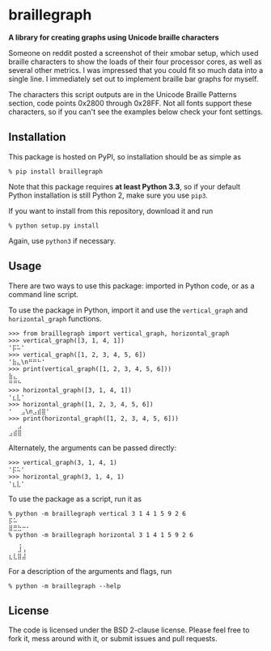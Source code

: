 braillegraph
============

**A library for creating graphs using Unicode braille characters**

Someone on reddit posted a screenshot of their xmobar setup, which used braille characters to show the loads of their four processor cores, as well as several other metrics. I was impressed that you could fit so much data into a single line. I immediately set out to implement braille bar graphs for myself.

The characters this script outputs are in the Unicode Braille Patterns section, code points 0x2800 through 0x28FF. Not all fonts support these characters, so if you can't see the examples below check your font settings.

Installation
------------
This package is hosted on PyPI, so installation should be as simple as

    % pip install braillegraph

Note that this package requires **at least Python 3.3**, so if your default Python installation is still Python 2, make sure you use `pip3`.

If you want to install from this repository, download it and run

    % python setup.py install

Again, use `python3` if necessary.

Usage
-----

There are two ways to use this package: imported in Python code, or as a command line script.

To use the package in Python, import it and use the `vertical_graph` and `horizontal_graph` functions.

    >>> from braillegraph import vertical_graph, horizontal_graph
    >>> vertical_graph([3, 1, 4, 1])
    '⡯⠥'
    >>> vertical_graph([1, 2, 3, 4, 5, 6])
    '⣷⣄\n⠛⠛⠓'
    >>> print(vertical_graph([1, 2, 3, 4, 5, 6]))
    ⣷⣄
    ⠛⠛⠓
    >>> horizontal_graph([3, 1, 4, 1])
    '⣆⣇'
    >>> horizontal_graph([1, 2, 3, 4, 5, 6])
    '⠀⠀⣠\n⣠⣾⣿'
    >>> print(horizontal_graph([1, 2, 3, 4, 5, 6]))
    ⠀⠀⣠
    ⣠⣾⣿

Alternately, the arguments can be passed directly:

    >>> vertical_graph(3, 1, 4, 1)
    '⡯⠥'
    >>> horizontal_graph(3, 1, 4, 1)
    '⣆⣇'

To use the package as a script, run it as

    % python -m braillegraph vertical 3 1 4 1 5 9 2 6
    ⡯⠥
    ⣿⣛⣓⠒⠂
    % python -m braillegraph horizontal 3 1 4 1 5 9 2 6
    ⠀⠀⢀
    ⠀⠀⣸⢠
    ⣆⣇⣿⣼

For a description of the arguments and flags, run

    % python -m braillegraph --help

License
-------

The code is licensed under the BSD 2-clause license. Please feel free to fork it, mess around with it, or submit issues and pull requests.

